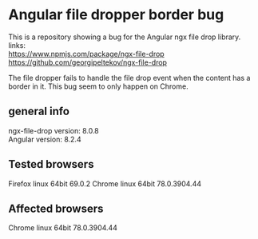 # Angular file dropper border bug

This is a repository showing a bug for the Angular ngx file drop library.  
links:  
https://www.npmjs.com/package/ngx-file-drop
https://github.com/georgipeltekov/ngx-file-drop  

The file dropper fails to handle the file drop event when the content has a border in it.
This bug seem to only happen on Chrome.

## general info

ngx-file-drop version: 8.0.8  
Angular version: 8.2.4

## Tested browsers

Firefox linux 64bit 69.0.2 
Chrome linux 64bit 78.0.3904.44

## Affected browsers

Chrome linux 64bit 78.0.3904.44
